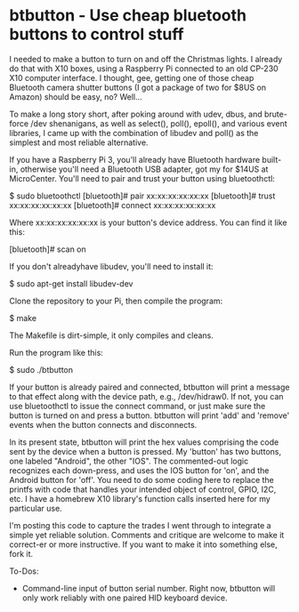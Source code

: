 # btbutton - Use cheap bluetooth buttons to control stuff

I needed to make a button to turn on and off the Christmas lights.  I
already do that with X10 boxes, using a Raspberry Pi connected to
an old CP-230 X10 computer interface.  I thought, gee, getting one of
those cheap Bluetooth camera shutter buttons (I got a package of two for 
$8US on Amazon) should be easy, no? Well...

To make a long story short, after poking around with udev, dbus, and 
brute-force /dev shenanigans, as well as select(), poll(), epoll(), and 
various event libraries, I came up with the combination of libudev and 
poll() as the simplest and most reliable alternative.

If you have a Raspberry Pi 3, you'll already have Bluetooth hardware
built-in, otherwise you'll need a Bluetooth USB adapter, got my for $14US
at MicroCenter.  You'll need to pair and trust your button using
bluetoothctl:

$ sudo bluetoothctl
[bluetooth]# pair xx:xx:xx:xx:xx:xx
[bluetooth]# trust xx:xx:xx:xx:xx:xx
[bluetooth]# connect xx:xx:xx:xx:xx:xx

Where xx:xx:xx:xx:xx:xx is your button's device address.  You can find 
it like this:

[bluetooth]# scan on


If you don't alreadyhave libudev, you'll need to install it:

$ sudo apt-get install libudev-dev


Clone the repository to your Pi, then compile the program:

$ make

The Makefile is dirt-simple, it only compiles and cleans.

Run the program like this:

$ sudo ./btbutton

If your button is already paired and connected, btbutton will print
a message to that effect along with the device path, e.g., /dev/hidraw0.
If not, you can use bluetoothctl to issue the connect command, or just
make sure the button is turned on and press a button.  btbutton will
print 'add' and 'remove' events when the button connects and disconnects.

In its present state, btbutton will print the hex values comprising the
code sent by the device when a button is pressed.  My 'button' has two 
buttons, one labeled "Android", the other "IOS".  The commented-out logic
recognizes each down-press, and uses the IOS button for 'on', and the 
Android button for 'off'.  You need to do some coding here to replace 
the printfs with code that handles your intended object of control, 
GPIO, I2C, etc.  I have a homebrew X10 library's function calls  inserted 
here for my particular use.

I'm posting this code to capture the trades I went through to integrate 
a simple yet reliable solution.  Comments and critique are welcome to make 
it correct-er or more instructive.  If you want to make it into something 
else, fork it.


To-Dos:
- Command-line input of button serial number.  Right now, btbutton will only
work reliably with one paired HID keyboard device.
